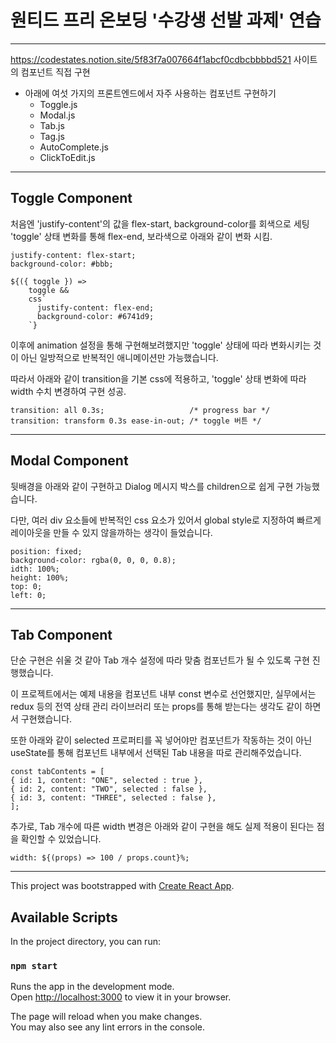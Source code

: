 # 원티드 프리 온보딩 '수강생 선발 과제' 연습

---

https://codestates.notion.site/5f83f7a007664f1abcf0cdbcbbbbd521 사이트의 컴포넌트 직접 구현

- 아래에 여섯 가지의 프론트엔드에서 자주 사용하는 컴포넌트 구현하기
  - Toggle.js
  - Modal.js
  - Tab.js
  - Tag.js
  - AutoComplete.js
  - ClickToEdit.js

---

## Toggle Component

처음엔 'justify-content'의 값을 flex-start, background-color를 회색으로 세팅
'toggle' 상태 변화를 통해 flex-end, 보라색으로 아래와 같이 변화 시킴.

```
justify-content: flex-start;
background-color: #bbb;

${({ toggle }) =>
    toggle &&
    css`
      justify-content: flex-end;
      background-color: #6741d9;
    `}
```

이후에 animation 설정을 통해 구현해보려했지만 'toggle' 상태에 따라 변화시키는 것이 아닌 일방적으로 반복적인 애니메이션만 가능했습니다.

따라서 아래와 같이 transition을 기본 css에 적용하고, 'toggle' 상태 변화에 따라 width 수치 변경하여 구현 성공.

```
transition: all 0.3s;                   /* progress bar */
transition: transform 0.3s ease-in-out; /* toggle 버튼 */
```

---

## Modal Component

뒷배경을 아래와 같이 구현하고 Dialog 메시지 박스를 children으로 쉽게 구현 가능했습니다.

다만, 여러 div 요소들에 반복적인 css 요소가 있어서 global style로 지정하여 빠르게 레이아웃을 만들 수 있지 않을까하는 생각이 들었습니다.

```
position: fixed;
background-color: rgba(0, 0, 0, 0.8);
idth: 100%;
height: 100%;
top: 0;
left: 0;
```

---

## Tab Component

단순 구현은 쉬울 것 같아 Tab 개수 설정에 따라 맞춤 컴포넌트가 될 수 있도록 구현 진행했습니다.

이 프로젝트에서는 예제 내용을 컴포넌트 내부 const 변수로 선언했지만, 실무에서는 redux 등의 전역 상태 관리 라이브러리 또는 props를 통해 받는다는 생각도 같이 하면서 구현했습니다.

또한 아래와 같이 selected 프로퍼티를 꼭 넣어야만 컴포넌트가 작동하는 것이 아닌 useState를 통해 컴포넌트 내부에서 선택된 Tab 내용을 따로 관리해주었습니다.

```
const tabContents = [
{ id: 1, content: "ONE", selected : true },
{ id: 2, content: "TWO", selected : false },
{ id: 3, content: "THREE", selected : false },
];
```

추가로, Tab 개수에 따른 width 변경은 아래와 같이 구현을 해도 실제 적용이 된다는 점을 확인할 수 있었습니다.

```
width: ${(props) => 100 / props.count}%;
```

---

This project was bootstrapped with [Create React App](https://github.com/facebook/create-react-app).

## Available Scripts

In the project directory, you can run:

### `npm start`

Runs the app in the development mode.\
Open [http://localhost:3000](http://localhost:3000) to view it in your browser.

The page will reload when you make changes.\
You may also see any lint errors in the console.
